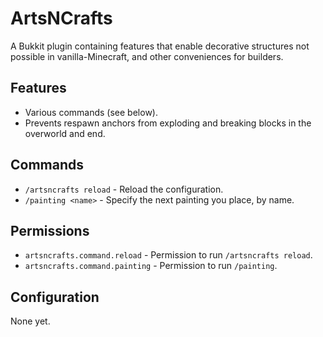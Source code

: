 # ArtsNCrafts

A Bukkit plugin containing features that enable decorative structures 
not possible in vanilla-Minecraft, and other conveniences for builders.


## Features

 * Various commands (see below).
 * Prevents respawn anchors from exploding and breaking blocks in the
   overworld and end.


## Commands

 * `/artsncrafts reload` - Reload the configuration.
 * `/painting <name>` - Specify the next painting you place, by name.


## Permissions

 * `artsncrafts.command.reload` - Permission to run `/artsncrafts reload`.
 * `artsncrafts.command.painting` - Permission to run `/painting`.
 
 
 ## Configuration
 
 None yet.
 
